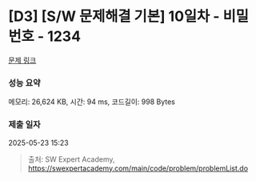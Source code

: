 # [D3] [S/W 문제해결 기본] 10일차 - 비밀번호 - 1234 

[문제 링크](https://swexpertacademy.com/main/code/problem/problemDetail.do?contestProbId=AV14_DEKAJcCFAYD) 

### 성능 요약

메모리: 26,624 KB, 시간: 94 ms, 코드길이: 998 Bytes

### 제출 일자

2025-05-23 15:23



> 출처: SW Expert Academy, https://swexpertacademy.com/main/code/problem/problemList.do